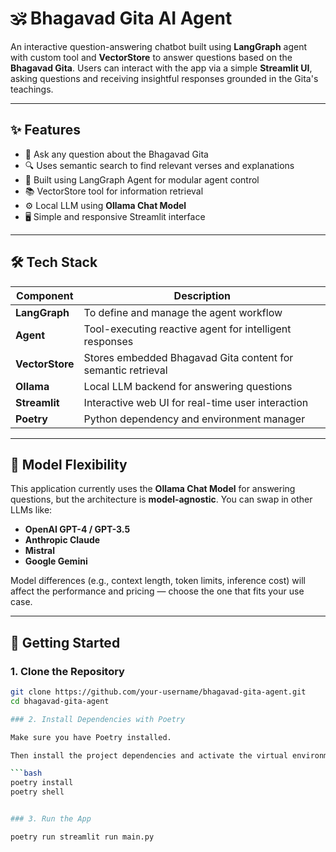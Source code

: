 # 🕉️ Bhagavad Gita AI Agent

An interactive question-answering chatbot built using **LangGraph** agent with custom tool and **VectorStore** to answer questions based on the **Bhagavad Gita**. Users can interact with the app via a simple **Streamlit UI**, asking questions and receiving insightful responses grounded in the Gita's teachings.

---

## ✨ Features

- 💬 Ask any question about the Bhagavad Gita  
- 🔍 Uses semantic search to find relevant verses and explanations  
- 🧠 Built using LangGraph Agent for modular agent control  
- 📚 VectorStore tool for information retrieval  
- ⚙️ Local LLM using **Ollama Chat Model**  
- 🖥️ Simple and responsive Streamlit interface  

---

## 🛠️ Tech Stack

| Component         | Description                                                  |
|------------------|--------------------------------------------------------------|
| **LangGraph**     | To define and manage the agent workflow                     |
| **Agent**         | Tool-executing reactive agent for intelligent responses     |
| **VectorStore**   | Stores embedded Bhagavad Gita content for semantic retrieval|
| **Ollama**        | Local LLM backend for answering questions                   |
| **Streamlit**     | Interactive web UI for real-time user interaction           |
| **Poetry**        | Python dependency and environment manager                   |

---

## 🔄 Model Flexibility

This application currently uses the **Ollama Chat Model** for answering questions, but the architecture is **model-agnostic**. You can swap in other LLMs like:

- **OpenAI GPT-4 / GPT-3.5**
- **Anthropic Claude**
- **Mistral**
- **Google Gemini**

Model differences (e.g., context length, token limits, inference cost) will affect the performance and pricing — choose the one that fits your use case.

---

## 🚀 Getting Started

### 1. Clone the Repository

```bash
git clone https://github.com/your-username/bhagavad-gita-agent.git
cd bhagavad-gita-agent

### 2. Install Dependencies with Poetry

Make sure you have Poetry installed.

Then install the project dependencies and activate the virtual environment:

```bash
poetry install
poetry shell


### 3. Run the App

poetry run streamlit run main.py
